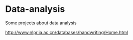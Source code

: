 # Data-analysis
Some projects about data analysis


http://www.nlpr.ia.ac.cn/databases/handwriting/Home.html
